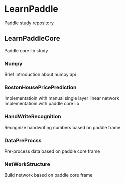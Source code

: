 # LearnPaddle  
Paddle study repository  
  
## LearnPaddleCore  
Paddle core lib study  

### Numpy  
Brief introduction about numpy api  
  
### BostonHousePricePrediction  
Implementatioin with manual single layer linear network  
Implementatioin with paddle core lib  
  
### HandWriteRecognition  
Recognize handwriting numbers based on paddle frame  
  
### DataPreProcss  
Pre-process data based on paddle core frame  
  
### NetWorkStructure  
Build network based on paddle core frame  
